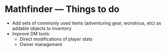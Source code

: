 # Mathfinder — Things to do

 - Add sets of commonly used items (adventuring gear, wondrous, etc) as addable objects to inventory
 - Improve DM tools:
   - Direct modifications of player stats
   - Owner management
